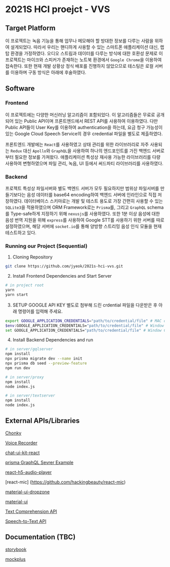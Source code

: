 # 2021S HCI proejct - VVS

## Target Platform

이 프로젝트는 녹음 기능을 통해 업무나 메모해야 할 방대한 정보를 다루는 사람을 위하여 설게되었다. 따라서 우리는 핸디하게 사용할 수 있는 스마트폰 애플리케이션 대신, 랩탑 환경을 가정하였다. 오디오 스트림과 데이터를 다루는 방식에 대한 호환성 문제로 이 프로젝트는 마이크와 스피커가 존재하는 노트북 환경에서 `Google Chrome`을 이용하여 접속한다. 또한 현재 개발 상황상 정식 배포를 진행하지 않았으므로 테스팅은 로컬 서버를 이용하며 구동 방식은 아래에 후술하였다.

## Software

### Frontend

이 프로젝트에는 다양한 머신러닝 알고리즘이 포함되었다. 이 알고리즘들은 무료로 공개되어 있는 Public API이며 프론트엔드에서 REST API를 사용하여 이용하였다. 다만 Public API들이 User Key를 이용하여 authentication을 하는데, 요금 청구 가능성이 있는 Google Cloud Speech Service의 경우 credential 파일을 별도로 제출하였다.

프론트엔드 개발에는 `React`를 사용하였고 상태 관리를 위한 라이브러리로 자주 사용되는 `Redux` 대신 `Apollo`와 `GraphQL`을 사용하여 하나의 엔드포인트를 가진 백엔드 서버로부터 필요한 정보를 가져왔다. 애플리케이션 특성상 재사용 가능한 라이브러리를 다량 사용하여 변형하였으며 파일 관리, 녹음, UI 등에서 써드파티 라이브러리를 사용하였다.

### Backend

프로젝트 특성상 파일서버와 별도 백엔드 서버가 모두 필요하지만 범위상 파일서버를 만들기보다는 음성 데이터를 base64 encoding하여 백엔드 서버에 인라인으로 직접 저장하였다. 데이터베이스 스키마로는 개발 및 테스트 용도로 가장 간편히 사용할 수 있는 `SQLite3`을 적용하였으며 ORM Framework로는 `Prisma`를, 그리고 `GraphQL` schema를 Type-safe하게 지정하기 위해 `nexusjs`를 사용하였다. 또한 1분 이상 음성에 대한 음성 번역 지원을 위해 `express`를 사용하여 Google STT를 사용하기 위한 서버를 따로 설정하였으며, 해당 서버에 `socket.io`를 통해 양방향 스트리밍 음성 인식 모듈을 현재 테스트하고 있다.

### Running our Project (Sequential)

1. Cloning Repository

```bash
git clone https://github.com/jyeok/2021s-hci-vvs.git
```

2. Install Frontend Dependencies and Start Server

```bash
# in project root
yarn
yarn start
```

3. SETUP GOOGLE API KEY
   별도로 첨부해 드린 crdential 파일을 다운받은 후 아래 명령어를 입력해 주세요.

```bash
export GOOGLE_APPLICATION_CREDENTIALS="path/to/credential/file" # MAC or Linux
$env:GOOGLE_APPLICATION_CREDENTIALS="path/to/credential/file" # Window Powershell
set GOOGLE_APPLICATION_CREDENTIALS="path/to/credential/file" # Window CMD
```

4. Install Backend Dependencies and run

```bash
# in server/gqlserver
npm install
npx prisma migrate dev --name init
npx prisma db seed --preview-feature
npm run dev
```

```bash
# in server/proxy
npm install
node index.js
```

```bash
# in server/textserver
npm install
node index.js
```

## External APIs/Libraries

[Chonky](https://chonky.io/docs/2.x/)

[Voice Recorder](https://www.npmjs.com/package/react-voice-recorder)

[chat-ui-kit-react](https://github.com/chatscope/chat-ui-kit-react)

[prisma GraphQL Sevrer Example](https://github.com/prisma/prisma-examples/tree/latest/typescript/graphql)

[react-h5-audio-player](https://github.com/lhz516/react-h5-audio-player)

[react-mic] (https://github.com/hackingbeauty/react-mic)

[material-ui-dropzone](https://yuvaleros.github.io/material-ui-dropzone/)

[material-ui](https://material-ui.com/)

[Text Comprehension API](https://www.saltlux.ai)

[Speech-to-Text API](https://cloud.google.com/speech-to-text/)

## Documentation (TBC)

[storybook](https://storybook.js.org)

[mockplus](https://www.mockplus.com)
